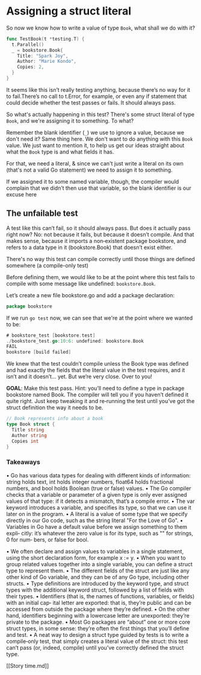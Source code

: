 # Assigning a struct literal

So now we know how to write a value of type `Book`, what shall we do with it?

```go
func TestBook(t *testing.T) {
  t.Parallel()
  _ = bookstore.Book{
    Title: "Spark Joy",
    Author: "Marie Kondo",
    Copies: 2,
  }
}
```

It seems like this isn’t really testing anything, because there’s no way for it
to fail.There’s no call to t.Error, for example, or even any if statement that
could decide whether the test passes or fails. It should always pass.

So what's actually happening in this test? There's some struct literal of type
`Book`, and we're assigning it to something. To what?

Remember the blank identifier (`_`) we use to ignore a value, because we don't
need it? Same thing here. We don't want to do anything with this `Book` value.
We just want to mention it, to help us get our ideas straight about what the
`Book` type is and what fields it has.

For that, we need a literal, & since we can't just write a literal on its own
(that's not a valid Go statement) we need to assign it to something.

If we assigned it to some named
variable, though, the compiler would complain that we didn’t then use that
variable, so the blank identifier is our excuse here

## The unfailable test

A test like this can’t fail, so it should always pass. But does it actually
pass right now? No: not because it fails, but because it doesn’t compile. And
that makes sense, because it imports a non‐existent package bookstore, and
refers to a data type in it (bookstore.Book) that doesn’t exist either.

There's no way this test can compile correctly until those things are defined
somewhere (a compile-only test)

Before defining them, we would like to
be at the point where this test fails to compile with some message like
undefined:
`bookstore.Book`.

Let’s create a new file bookstore.go and add a package declaration:

```go
package bookstore
```

If we run `go test` now, we can see that we're at the point where we wanted to be:

```go Output
# bookstore_test [bookstore.test]
./bookstore_test.go:10:6: undefined: bookstore.Book
FAIL
bookstore [build failed]
```

We knew that the test couldn’t compile unless the Book type was defined and had
exactly the fields that the literal value in the test requires, and it isn’t and
it doesn’t… yet. But we’re very close. Over to you!

**GOAL**: Make this test pass. Hint: you’ll need to define a type in package
bookstore named Book. The compiler will tell you if you haven’t defined it quite
right. Just keep tweaking it and re‐running the test until you’ve got the struct
definition the way it needs to be.

```go
// Book represents info about a book
type Book struct {
  Title string
  Author string
  Copies int
}
```

### Takeaways

• Go has various data types for dealing with different kinds of information: string
holds text, int holds integer numbers, float64 holds fractional numbers, and
bool holds Boolean (true or false) values.
• The Go compiler checks that a variable or parameter of a given type is only ever
assigned values of that type: if it detects a mismatch, that’s a compile error.
• The var keyword introduces a variable, and specifies its type, so that we can use it
later on in the program.
• A literal is a value of some type that we specify directly in our Go code, such as the
string literal "For the Love of Go".
• Variables in Go have a default value before we assign something to them expli‐
citly: it’s whatever the zero value is for its type, such as "" for strings, 0 for num‐
bers, or false for bool.

• We often declare and assign values to variables in a single statement, using the
short declaration form, for example x := y.
• When you want to group related values together into a single variable, you can
define a struct type to represent them.
• The different fields of the struct are just like any other kind of Go variable, and
they can be of any Go type, including other structs.
• Type definitions are introduced by the keyword type, and struct types with the
additional keyword struct, followed by a list of fields with their types.
• Identifiers (that is, the names of functions, variables, or fields) with an initial cap‐
ital letter are exported: that is, they’re public and can be accessed from outside the
package where they’re defined.
• On the other hand, identifiers beginning with a lowercase letter are unexported:
they’re private to the package.
• Most Go packages are “about” one or more core struct types, in some sense:
they’re often the first things that you’ll define and test.
• A neat way to design a struct type guided by tests is to write a compile‐only test,
that simply creates a literal value of the struct: this test can’t pass (or, indeed,
compile) until you’ve correctly defined the struct type.

[[Story time.md]]
